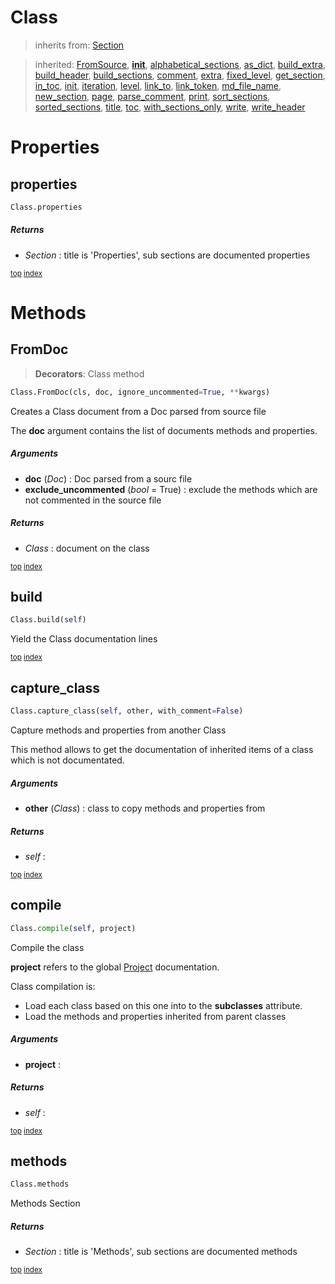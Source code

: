 # Class


> inherits from: [Section](section.md) 

> inherited: [FromSource](section.md#fromsource), [__init__](section.md#__init__), [alphabetical_sections](section.md#alphabetical_sections), [as_dict](section.md#as_dict), [build_extra](section.md#build_extra), [build_header](section.md#build_header), [build_sections](section.md#build_sections), [comment](section.md#comment), [extra](section.md#extra), [fixed_level](section.md#fixed_level), [get_section](section.md#get_section), [in_toc](section.md#in_toc), [init](section.md#init), [iteration](section.md#iteration), [level](section.md#level), [link_to](section.md#link_to), [link_token](section.md#link_token), [md_file_name](section.md#md_file_name), [new_section](section.md#new_section), [page](section.md#page), [parse_comment](section.md#parse_comment), [print](section.md#print), [sort_sections](section.md#sort_sections), [sorted_sections](section.md#sorted_sections), [title](section.md#title), [toc](section.md#toc), [with_sections_only](section.md#with_sections_only), [write](section.md#write), [write_header](section.md#write_header)


# Properties



## properties

``` python
Class.properties
```



##### Returns



- _Section_ : title is 'Properties', sub sections are documented properties



<sub>[top](#class) [index](index.md)</sub>

# Methods



## FromDoc

> **Decorators**: Class method

``` python
Class.FromDoc(cls, doc, ignore_uncommented=True, **kwargs)
```

Creates a Class document from a Doc parsed from source file

The **doc** argument contains the list of documents methods and properties.



##### Arguments



- **doc** (_Doc_) : Doc parsed from a sourc file
- **exclude_uncommented** (_bool_ = True) : exclude the methods which are not commented in the source file

##### Returns



- _Class_ : document on the class



<sub>[top](#class) [index](index.md)</sub>
## build

``` python
Class.build(self)
```

Yield the Class documentation lines





<sub>[top](#class) [index](index.md)</sub>
## capture_class

``` python
Class.capture_class(self, other, with_comment=False)
```

Capture methods and properties from another Class

This method allows to get the documentation of inherited items of a class which is not documentated.



##### Arguments



- **other** (_Class_) : class to copy methods and properties from

##### Returns



- _self_ : 



<sub>[top](#class) [index](index.md)</sub>
## compile

``` python
Class.compile(self, project)
```

Compile the class

**project** refers to the global [Project](project.md) documentation.

Class compilation is:
- Load each class based on this one into to the **subclasses** attribute.
- Load the methods and properties inherited from parent classes



##### Arguments



- **project** : 

##### Returns



- _self_ : 



<sub>[top](#class) [index](index.md)</sub>
## methods

``` python
Class.methods
```

Methods Section



##### Returns



- _Section_ : title is 'Methods', sub sections are documented methods



<sub>[top](#class) [index](index.md)</sub>

